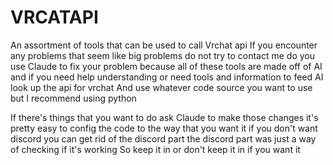 # VRCATAPI
An assortment of tools that can be used to call Vrchat api
If you encounter any problems that seem like big problems do not try to contact me do you use Claude to fix your problem because all of these tools are made off of AI and if you need help understanding or need tools and information to feed AI look up the api for vrchat And use whatever code source you want to use but I recommend using python

If there's things that you want to do ask Claude to make those changes it's pretty easy to config the code to the way that you want it if you don't want discord you can get rid of the discord part the discord part was just a way of checking if it's working So keep it in or don't keep it in if you want it
